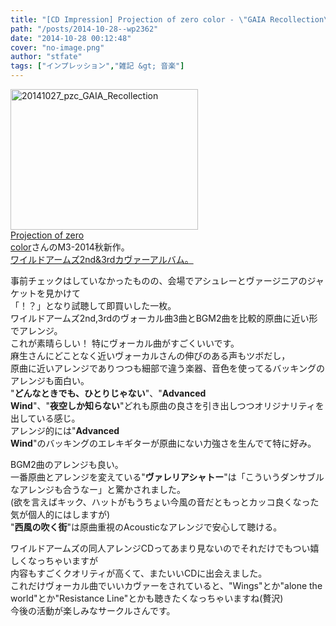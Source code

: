 ```yaml
---
title: "[CD Impression] Projection of zero color - \"GAIA Recollection\""
path: "/posts/2014-10-28--wp2362"
date: "2014-10-28 00:12:48"
cover: "no-image.png"
author: "stfate"
tags: ["インプレッション","雑記 &gt; 音楽"]
---
```


<style type="text/css">
<!--
p {white-space: pre-wrap};
-->
</style>

<a href="http://stfate.net/wp-content/uploads/2014/10/20141027_pzc_GAIA_Recollection.jpg"><img src="http://stfate.net/wp-content/uploads/2014/10/20141027_pzc_GAIA_Recollection-300x225.jpg" alt="20141027_pzc_GAIA_Recollection" width="300" height="225" class="alignnone size-medium wp-image-2360" /></a>
<a href="http://pozc.jimdo.com/" target="_blank">Projection of zero color</a>さんのM3-2014秋新作。
<a href="http://projectionofzerocolor.tumblr.com/" target="_blank">ワイルドアームズ2nd&3rdカヴァーアルバム。</a>
<!--more-->
事前チェックはしていなかったものの、会場でアシュレーとヴァージニアのジャケットを見かけて
「！？」となり試聴して即買いした一枚。
ワイルドアームズ2nd,3rdのヴォーカル曲3曲とBGM2曲を比較的原曲に近い形でアレンジ。
これが素晴らしい！
特にヴォーカル曲がすごくいいです。
麻生さんにどことなく近いヴォーカルさんの伸びのある声もツボだし，
原曲に近いアレンジでありつつも細部で違う楽器、音色を使ってるバッキングのアレンジも面白い。
"<strong>どんなときでも、ひとりじゃない</strong>"、"<strong>Advanced Wind</strong>"、"<strong>夜空しか知らない</strong>"どれも原曲の良さを引き出しつつオリジナリティを出している感じ。
アレンジ的には"<strong>Advanced Wind</strong>"のバッキングのエレキギターが原曲にない力強さを生んでて特に好み。

BGM2曲のアレンジも良い。
一番原曲とアレンジを変えている"<strong>ヴァレリアシャトー</strong>"は「こういうダンサブルなアレンジも合うなー」と驚かされました。
(欲を言えばキック、ハットがもうちょい今風の音だともっとカッコ良くなった気が個人的にはしますが)
"<strong>西風の吹く街</strong>"は原曲重視のAcousticなアレンジで安心して聴ける。

ワイルドアームズの同人アレンジCDってあまり見ないのでそれだけでもつい嬉しくなっちゃいますが
内容もすごくクオリティが高くて、またいいCDに出会えました。
これだけヴォーカル曲でいいカヴァーをされていると、"Wings"とか"alone the world"とか"Resistance Line"とかも聴きたくなっちゃいますね(贅沢)
今後の活動が楽しみなサークルさんです。